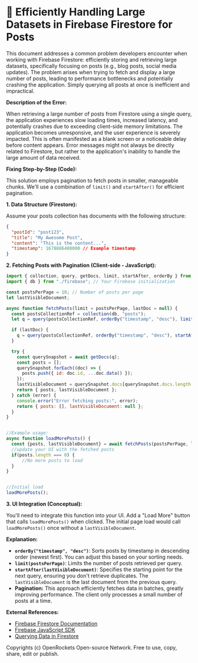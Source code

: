 # 🐞 Efficiently Handling Large Datasets in Firebase Firestore for Posts


This document addresses a common problem developers encounter when working with Firebase Firestore: efficiently storing and retrieving large datasets, specifically focusing on posts (e.g., blog posts, social media updates).  The problem arises when trying to fetch and display a large number of posts, leading to performance bottlenecks and potentially crashing the application.  Simply querying all posts at once is inefficient and impractical.

**Description of the Error:**

When retrieving a large number of posts from Firestore using a single query, the application experiences slow loading times, increased latency, and potentially crashes due to exceeding client-side memory limitations.  The application becomes unresponsive, and the user experience is severely impacted.  This is often manifested as a blank screen or a noticeable delay before content appears.  Error messages might not always be directly related to Firestore, but rather to the application's inability to handle the large amount of data received.


**Fixing Step-by-Step (Code):**

This solution employs pagination to fetch posts in smaller, manageable chunks.  We'll use a combination of `limit()` and `startAfter()` for efficient pagination.

**1.  Data Structure (Firestore):**

Assume your posts collection has documents with the following structure:

```json
{
  "postId": "post123",
  "title": "My Awesome Post",
  "content": "This is the content...",
  "timestamp": 1678886400000 // Example timestamp
}
```


**2.  Fetching Posts with Pagination (Client-side - JavaScript):**

```javascript
import { collection, query, getDocs, limit, startAfter, orderBy } from "firebase/firestore";
import { db } from "./firebase"; // Your Firebase initialization

const postsPerPage = 10; // Number of posts per page
let lastVisibleDocument;

async function fetchPosts(limit = postsPerPage, lastDoc = null) {
  const postsCollectionRef = collection(db, "posts");
  let q = query(postsCollectionRef, orderBy("timestamp", "desc"), limit(limit));

  if (lastDoc) {
    q = query(postsCollectionRef, orderBy("timestamp", "desc"), startAfter(lastDoc), limit(limit));
  }

  try {
    const querySnapshot = await getDocs(q);
    const posts = [];
    querySnapshot.forEach((doc) => {
      posts.push({ id: doc.id, ...doc.data() });
    });
    lastVisibleDocument = querySnapshot.docs[querySnapshot.docs.length - 1];
    return { posts, lastVisibleDocument };
  } catch (error) {
    console.error("Error fetching posts:", error);
    return { posts: [], lastVisibleDocument: null };
  }
}


//Example usage:
async function loadMorePosts() {
  const {posts, lastVisibleDocument} = await fetchPosts(postsPerPage, lastVisibleDocument);
  //update your UI with the fetched posts
  if(posts.length === 0) {
      //No more posts to load
  }
}


//Initial load
loadMorePosts();

```

**3.  UI Integration (Conceptual):**

You'll need to integrate this function into your UI.  Add a "Load More" button that calls `loadMorePosts()` when clicked.  The initial page load would call `loadMorePosts()` once without a `lastVisibleDocument`.

**Explanation:**

* **`orderBy("timestamp", "desc")`**: Sorts posts by timestamp in descending order (newest first).  You can adjust this based on your sorting needs.
* **`limit(postsPerPage)`**:  Limits the number of posts retrieved per query.
* **`startAfter(lastVisibleDocument)`**:  Specifies the starting point for the next query, ensuring you don't retrieve duplicates.  The `lastVisibleDocument` is the last document from the previous query.
* **Pagination:** This approach efficiently fetches data in batches, greatly improving performance.  The client only processes a small number of posts at a time.


**External References:**

* [Firebase Firestore Documentation](https://firebase.google.com/docs/firestore)
* [Firebase JavaScript SDK](https://firebase.google.com/docs/web/setup)
* [Querying Data in Firestore](https://firebase.google.com/docs/firestore/query-data/get-data)


Copyrights (c) OpenRockets Open-source Network. Free to use, copy, share, edit or publish.

